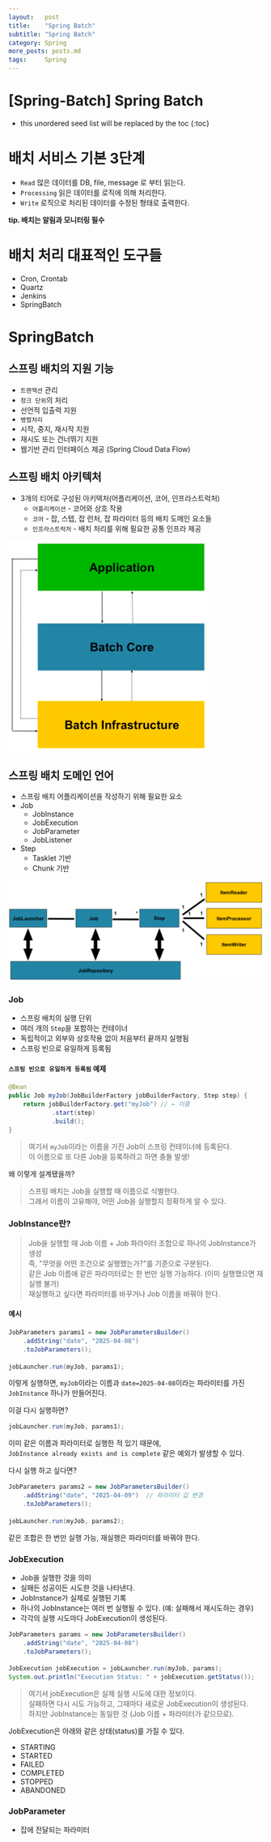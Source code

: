 ```yaml
---
layout:   post
title:    "Spring Batch"
subtitle: "Spring Batch"
category: Spring
more_posts: posts.md
tags:     Spring
---
```

# [Spring-Batch] Spring Batch

<!--more-->
<!-- Table of contents -->
* this unordered seed list will be replaced by the toc
{:toc}

<!-- text -->

# 배치 서비스 기본 3단계
- `Read` 많은 데이터를 DB, file, message 로 부터 읽는다.
- `Processing` 읽은 데이터를 로직에 의해 처리한다.
- `Write` 로직으로 처리된 데이터를 수정된 형태로 출력한다.

**tip. 배치는 알림과 모니터링 필수**

# 배치 처리 대표적인 도구들
- Cron, Crontab
- Quartz
- Jenkins
- SpringBatch

# SpringBatch

## 스프링 배치의 지원 기능
- `트랜잭션` 관리
- `청크 단위`의 처리
- 선언적 입출력 지원
- `병렬처리`
- 시작, 중지, 재시작 지원
- 재시도 또는 건너뛰기 지원
- 웹기반 관리 인터페이스 제공 (Spring Cloud Data Flow)

## 스프링 배치 아키텍처
- 3개의 티어로 구성된 아키텍처(어플리케이션, 코어, 인프라스트럭처)
  - `어플리케이션` - 코어와 상호 작용
  - `코어` - 잡, 스텝, 잡 런처, 잡 파라미터 등의 배치 도메인 요소들
  - `인프라스트럭처` - 배치 처리를 위해 필요한 공통 인프라 제공

![img.png](img.png)

## 스프링 배치 도메인 언어
- 스프링 배치 어플리케이션을 작성하기 위해 필요한 요소
- Job
  - JobInstance
  - JobExecution
  - JobParameter
  - JobListener
- Step
  - Tasklet 기반
  - Chunk 기반

![img_1.png](img_1.png)

### Job
- 스프링 배치의 실행 단위
- 여러 개의 `Step`을 포함하는 컨테이너
- 독립적이고 외부와 상호작용 없이 처음부터 끝까지 실행됨
- 스프링 빈으로 유일하게 등록됨

#### `스프링 빈으로 유일하게 등록됨` 예제

```java
@Bean
public Job myJob(JobBuilderFactory jobBuilderFactory, Step step) {
    return jobBuilderFactory.get("myJob") // ← 이름
            .start(step)
            .build();
}
```

> 여기서 `myJob`이라는 이름을 가진 Job이 스프링 컨테이너에 등록된다.  
이 이름으로 또 다른 Job을 등록하려고 하면 충돌 발생!  
  
왜 이렇게 설계됐을까?  
> 스프링 배치는 Job을 실행할 때 이름으로 식별한다.  
그래서 이름이 고유해야, 어떤 Job을 실행할지 정확하게 알 수 있다.

### JobInstance란?
> Job을 실행할 때 Job 이름 + Job 파라미터 조합으로 하나의 JobInstance가 생성  
즉, "무엇을 어떤 조건으로 실행했는가?"를 기준으로 구분된다.  
같은 Job 이름에 같은 파라미터로는 한 번만 실행 가능하다. (이미 실행했으면 재실행 불가)  
재실행하고 싶다면 파라미터를 바꾸거나 Job 이름을 바꿔야 한다.

#### 예시

```java
JobParameters params1 = new JobParametersBuilder()
    .addString("date", "2025-04-08")
    .toJobParameters();

jobLauncher.run(myJob, params1);
```

이렇게 실행하면, `myJob`이라는 이름과 `date=2025-04-08`이라는 파라미터를 가진 `JobInstance` 하나가 만들어진다.  

이걸 다시 실행하면?

```java
jobLauncher.run(myJob, params1);
```

이미 같은 이름과 파라미터로 실행한 적 있기 때문에,  
`JobInstance already exists and is complete` 같은 예외가 발생할 수 있다.

다시 실행 하고 싶다면?

```java
JobParameters params2 = new JobParametersBuilder()
    .addString("date", "2025-04-09")  // 파라미터 값 변경
    .toJobParameters();

jobLauncher.run(myJob, params2);
```

같은 조합은 한 번만 실행 가능, 재실행은 파라미터를 바꿔야 한다.


### JobExecution
- Job을 실행한 것을 의미
- 실패든 성공이든 시도한 것을 나타낸다.
- JobInstance가 실제로 실행된 기록
- 하나의 JobInstance는 여러 번 실행될 수 있다. (예: 실패해서 재시도하는 경우)
- 각각의 실행 시도마다 JobExecution이 생성된다.


```java
JobParameters params = new JobParametersBuilder()
    .addString("date", "2025-04-08")
    .toJobParameters();

JobExecution jobExecution = jobLauncher.run(myJob, params);
System.out.println("Execution Status: " + jobExecution.getStatus());

```

> 여기서 jobExecution은 실제 실행 시도에 대한 정보이다.  
실패하면 다시 시도 가능하고, 그때마다 새로운 JobExecution이 생성된다.  
하지만 JobInstance는 동일한 것 (Job 이름 + 파라미터가 같으므로).


JobExecution은 아래와 같은 상태(status)를 가질 수 있다.

- STARTING
- STARTED
- FAILED
- COMPLETED
- STOPPED
- ABANDONED

### JobParameter
- 잡에 전달되는 파라미터

